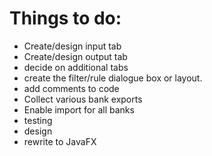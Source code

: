 # Things to do:
- Create/design input tab
- Create/design output tab
- decide on additional tabs
- create the filter/rule dialogue box or layout.
- add comments to code
- Collect various bank exports
- Enable import for all banks
- testing
- design
- rewrite to JavaFX
